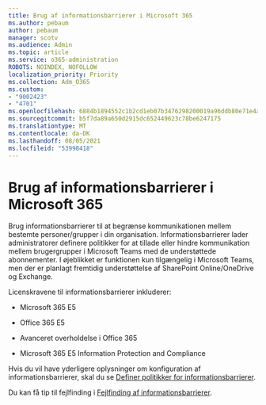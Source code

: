 ```yaml
---
title: Brug af informationsbarrierer i Microsoft 365
ms.author: pebaum
author: pebaum
manager: scotv
ms.audience: Admin
ms.topic: article
ms.service: o365-administration
ROBOTS: NOINDEX, NOFOLLOW
localization_priority: Priority
ms.collection: Adm_O365
ms.custom:
- "9002423"
- "4701"
ms.openlocfilehash: 6884b1894552c1b2cd1eb07b3476298200019a96ddb80e71e4ab5138015b40ac
ms.sourcegitcommit: b5f7da89a650d2915dc652449623c78be6247175
ms.translationtype: MT
ms.contentlocale: da-DK
ms.lasthandoff: 08/05/2021
ms.locfileid: "53998418"
---
```

# <a name="using-information-barriers-in-microsoft-365"></a>Brug af informationsbarrierer i Microsoft 365

Brug informationsbarrierer til at begrænse kommunikationen mellem bestemte personer/grupper i din organisation. Informationsbarrierer lader administratorer definere politikker for at tillade eller hindre kommunikation mellem brugergrupper i Microsoft Teams med de understøttede abonnementer.  I øjeblikket er funktionen kun tilgængelig i Microsoft Teams, men der er planlagt fremtidig understøttelse af SharePoint Online/OneDrive og Exchange.

Licenskravene til informationsbarrierer inkluderer:

- Microsoft 365 E5

- Office 365 E5

- Avanceret overholdelse i Office 365

- Microsoft 365 E5 Information Protection and Compliance

Hvis du vil have yderligere oplysninger om konfiguration af informationsbarrierer, skal du se [Definer politikker for informationsbarrierer](https://docs.microsoft.com/microsoft-365/compliance/information-barriers-policies).

Du kan få tip til fejlfinding i [Fejlfinding af informationsbarrierer](https://docs.microsoft.com/microsoft-365/compliance/information-barriers-troubleshooting).
